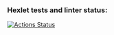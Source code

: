 ### Hexlet tests and linter status:
[![Actions Status](https://github.com/bf-6/java-project-72/actions/workflows/hexlet-check.yml/badge.svg)](https://github.com/bf-6/java-project-72/actions)